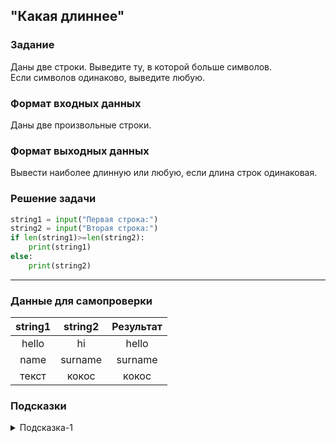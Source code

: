 ## "Какая длиннее"

### Задание

Даны две строки. Выведите ту, в которой больше символов. \
Если символов одинаково, выведите любую.

### Формат входных данных

Даны две произвольные строки.

### Формат выходных данных

Вывести наиболее длинную или любую, если длина строк одинаковая.

### Решение задачи

```python
string1 = input("Первая строка:")
string2 = input("Вторая строка:")
if len(string1)>=len(string2):
    print(string1)
else:
    print(string2)
```

---

### Данные для самопроверки

| string1 | string2 |Результат |
| :---: | :---: | :---: |
| hello |   hi  | hello |
| name |   surname  | surname |
| текст |  кокос   | кокос |


### Подсказки

<details>
<summary>Подсказка-1</summary>
Вспомните про функцию len()
</details>
